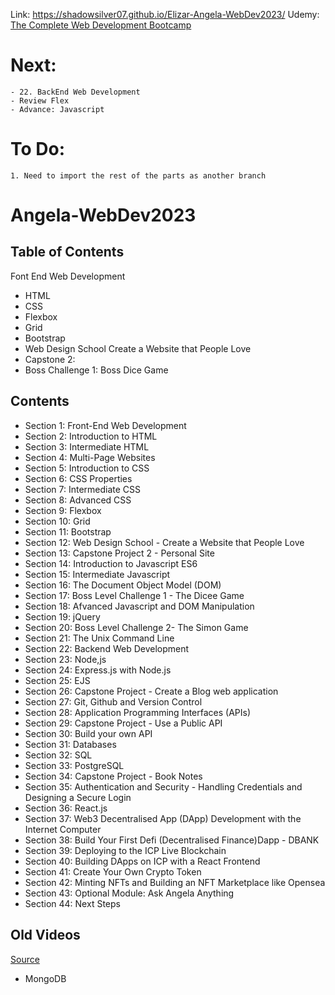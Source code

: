Link: https://shadowsilver07.github.io/Elizar-Angela-WebDev2023/
Udemy: [The Complete Web Development Bootcamp](https://www.udemy.com/course/the-complete-web-development-bootcamp/learn/lecture/12384340?components=add_to_cart%2Cavailable_coupons%2Cbase_purchase_section%2Cbuy_button%2Cbuy_for_team%2Ccacheable_buy_button%2Ccacheable_deal_badge%2Ccacheable_discount_expiration%2Ccacheable_price_text%2Ccacheable_purchase_text%2Ccurated_for_ufb_notice_context%2Ccurriculum_context%2Cdeal_badge%2Cdiscount_expiration%2Cgift_this_course%2Cincentives%2Cinstructor_links%2Clifetime_access_context%2Cmoney_back_guarantee%2Cprice_text%2Cpurchase_tabs_context%2Cpurchase%2Crecommendation%2Credeem_coupon%2Csidebar_container%2Cpurchase_body_container%2Cone_click_checkout#overview)
# Next: 
    - 22. BackEnd Web Development
    - Review Flex
    - Advance: Javascript

# To Do:
    1. Need to import the rest of the parts as another branch

# Angela-WebDev2023

 ## Table of Contents
 Font End Web Development
 - HTML
 - CSS
 - Flexbox
 - Grid
 - Bootstrap
 - Web Design School Create a Website that People Love
 - Capstone 2:
 - Boss Challenge 1: Boss Dice Game

 ## Contents   
- Section 1: Front-End Web Development
- Section 2: Introduction to HTML 
- Section 3: Intermediate HTML
- Section 4: Multi-Page Websites
- Section 5: Introduction to CSS 
- Section 6: CSS Properties 
- Section 7: Intermediate CSS
- Section 8: Advanced CSS
- Section 9: Flexbox
- Section 10: Grid
- Section 11: Bootstrap
- Section 12: Web Design School - Create a Website that People Love
- Section 13: Capstone Project 2 - Personal Site
- Section 14: Introduction to Javascript ES6
- Section 15: Intermediate Javascript 
- Section 16: The Document Object Model (DOM)
- Section 17: Boss Level Challenge 1 - The Dicee Game
- Section 18: Afvanced Javascript and DOM Manipulation
- Section 19: jQuery
- Section 20: Boss Level Challenge 2- The Simon Game
- Section 21: The Unix Command Line
- Section 22: Backend Web Development
- Section 23: Node,js
- Section 24: Express.js with Node.js
- Section 25: EJS
- Section 26: Capstone Project - Create a Blog web application
- Section 27: Git, Github and Version Control
- Section 28: Application Programming Interfaces (APIs)
- Section 29: Capstone Project - Use a Public API
- Section 30: Build your own API
- Section 31: Databases
- Section 32: SQL
- Section 33: PostgreSQL 
- Section 34: Capstone Project - Book Notes
- Section 35: Authentication and Security - Handling Credentials and Designing a Secure Login
- Section 36: React.js
- Section 37: Web3 Decentralised App (DApp) Development with the Internet  Computer 
- Section 38: Build Your First Defi (Decentralised Finance)Dapp - DBANK
- Section 39: Deploying to the ICP Live Blockchain 
- Section 40: Building DApps on ICP with a React Frontend
- Section 41: Create Your Own Crypto Token
- Section 42: Minting NFTs and Building an NFT Marketplace like Opensea
- Section 43: Optional Module: Ask Angela Anything 
- Section 44: Next Steps



## Old Videos
[Source](https://appbrewery.com/courses/legacy-complete-web-development-course/lectures/46570329)
- MongoDB

